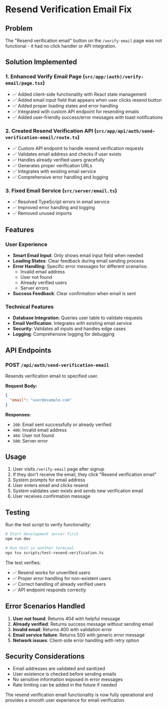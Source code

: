 # Resend Verification Email Fix

## Problem

The "Resend verification email" button on the `/verify-email` page was not functional - it had no click handler or API integration.

## Solution Implemented

### 1. Enhanced Verify Email Page (`src/app/(auth)/verify-email/page.tsx`)

- ✅ Added client-side functionality with React state management
- ✅ Added email input field that appears when user clicks resend button
- ✅ Added proper loading states and error handling
- ✅ Integrated with custom API endpoint for resending emails
- ✅ Added user-friendly success/error messages with toast notifications

### 2. Created Resend Verification API (`src/app/api/auth/send-verification-email/route.ts`)

- ✅ Custom API endpoint to handle resend verification requests
- ✅ Validates email address and checks if user exists
- ✅ Handles already verified users gracefully
- ✅ Generates proper verification URLs
- ✅ Integrates with existing email service
- ✅ Comprehensive error handling and logging

### 3. Fixed Email Service (`src/server/email.ts`)

- ✅ Resolved TypeScript errors in email service
- ✅ Improved error handling and logging
- ✅ Removed unused imports

## Features

### User Experience

- **Smart Email Input**: Only shows email input field when needed
- **Loading States**: Clear feedback during email sending process
- **Error Handling**: Specific error messages for different scenarios:
  - Invalid email address
  - User not found
  - Already verified users
  - Server errors
- **Success Feedback**: Clear confirmation when email is sent

### Technical Features

- **Database Integration**: Queries user table to validate requests
- **Email Verification**: Integrates with existing email service
- **Security**: Validates all inputs and handles edge cases
- **Logging**: Comprehensive logging for debugging

## API Endpoints

### POST `/api/auth/send-verification-email`

Resends verification email to specified user.

**Request Body:**

```json
{
  "email": "user@example.com"
}
```

**Responses:**

- `200`: Email sent successfully or already verified
- `400`: Invalid email address
- `404`: User not found
- `500`: Server error

## Usage

1. User visits `/verify-email` page after signup
2. If they don't receive the email, they click "Resend verification email"
3. System prompts for email address
4. User enters email and clicks resend
5. System validates user exists and sends new verification email
6. User receives confirmation message

## Testing

Run the test script to verify functionality:

```bash
# Start development server first
npm run dev

# Run test in another terminal
npx tsx scripts/test-resend-verification.ts
```

The test verifies:

- ✅ Resend works for unverified users
- ✅ Proper error handling for non-existent users
- ✅ Correct handling of already verified users
- ✅ API endpoint responds correctly

## Error Scenarios Handled

1. **User not found**: Returns 404 with helpful message
2. **Already verified**: Returns success message without sending email
3. **Invalid email**: Returns 400 with validation error
4. **Email service failure**: Returns 500 with generic error message
5. **Network issues**: Client-side error handling with retry option

## Security Considerations

- Email addresses are validated and sanitized
- User existence is checked before sending emails
- No sensitive information exposed in error messages
- Rate limiting can be added in the future if needed

The resend verification email functionality is now fully operational and provides a smooth user experience for email verification.
